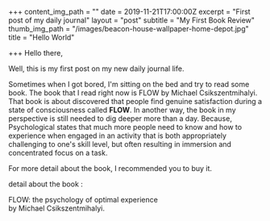 +++
content_img_path = ""
date = 2019-11-21T17:00:00Z
excerpt = "First post of my daily journal"
layout = "post"
subtitle = "My First Book Review"
thumb_img_path = "/images/beacon-house-wallpaper-home-depot.jpg"
title = "Hello World"

+++
Hello there,

Well, this is my first post on my new daily journal life.

Sometimes when I got bored, I'm sitting on the bed and try to read some book. The book that I read right now is FLOW by Michael Csikszentmihalyi. That book is about discovered that people find genuine satisfaction during a state of consciousness called **FLOW**. In another way, the book in my perspective is still needed to dig deeper more than a day. Because, Psychological states that much more people need to know and how to experience when engaged in an activity that is both appropriately challenging to one's skill level, but often resulting in immersion and concentrated focus on a task.

For more detail about the book, I recommended you to buy it.

detail about the book :

FLOW: the psychology of optimal experience  
by Michael Csikszentmihalyi.